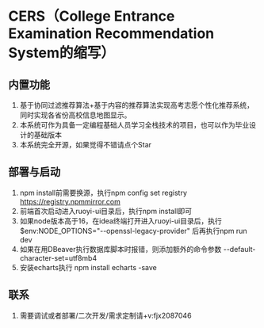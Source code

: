 
# CERS（College Entrance Examination Recommendation System的缩写）

## 内置功能

1. 基于协同过滤推荐算法+基于内容的推荐算法实现高考志愿个性化推荐系统，同时实现各省份高校信息地图显示。
2. 本系统可作为具备一定编程基础人员学习全栈技术的项目，也可以作为毕业设计的基础版本
3. 本系统完全开源，如果觉得不错请点个Star

## 部署与启动
1. npm install前需要换源，执行npm config set registry https://registry.npmmirror.com
2. 前端首次启动进入ruoyi-ui目录后，执行npm install即可
3. 如果node版本高于16，在idea终端打开进入ruoyi-ui目录后，执行 $env:NODE_OPTIONS="--openssl-legacy-provider" 后再执行npm run dev
4. 如果在用DBeaver执行数据库脚本时报错，则添加额外的命令参数 --default-character-set=utf8mb4
5. 安装echarts执行 npm install echarts -save

## 联系
1. 需要调试或者部署/二次开发/需求定制请+v:fjx2087046


